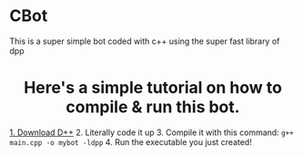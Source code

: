 # CBot
This is a super simple bot coded with c++ using the super fast library of dpp

<h1 align="center"> Here's a simple tutorial on how to compile & run this bot. </h1>

<a href="https://dpp.dev/md_docpages_01_installing.html">1. Download D++</a>
<a>2. Literally code it up</a>
<a>3. Compile it with this command: ```g++ main.cpp -o mybot -ldpp```</a>
<a>4. Run the executable you just created!</a>
